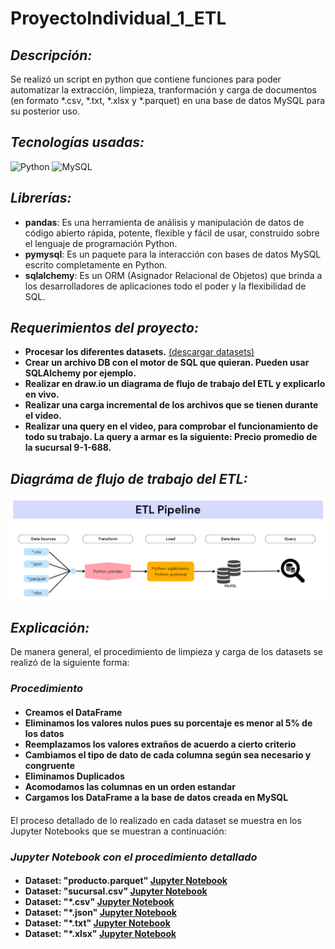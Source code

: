 # ProyectoIndividual_1_ETL

## _Descripción:_
Se realizó un script en python que contiene funciones para poder automatizar la extracción, limpieza, tranformación y carga de documentos (en formato *.csv, *.txt, *.xlsx y *.parquet) en una base de datos MySQL para su posterior uso.

## _Tecnologías usadas:_
![Python](https://img.shields.io/badge/Python-FFD43B?style=for-the-badge&logo=python&logoColor=blue)
![MySQL](https://img.shields.io/badge/MySQL-005C84?style=for-the-badge&logo=mysql&logoColor=white)

## _Librerías:_
<ul>
    <li><strong>pandas</strong>: Es una herramienta de análisis y manipulación de datos de código abierto rápida, potente, flexible y fácil de usar, construido sobre el lenguaje de programación Python.</li>
    <li><strong>pymysql</strong>: Es un paquete para la interacción con bases de datos MySQL escrito completamente en Python.</li>
    <li><strong>sqlalchemy</strong>: Es un ORM (Asignador Relacional de Objetos) que brinda a los desarrolladores de aplicaciones todo el poder y la flexibilidad de SQL.</li>
</ul>

## _Requerimientos del proyecto:_
<ul>
  <li>
      <strong>Procesar los diferentes datasets.</strong>
      <a href="https://drive.google.com/drive/folders/1__XFR67MwwBBR4MTHsAJw1kcALe9eIa4?usp=sharing">(descargar datasets)</a>
  </li>
  <li><strong>Crear un archivo DB con el motor de SQL que quieran. Pueden usar SQLAlchemy por ejemplo.</strong></li>
  <li><strong>Realizar en draw.io un diagrama de flujo de trabajo del ETL y explicarlo en vivo.</strong></li>
  <li><strong>Realizar una carga incremental de los archivos que se tienen durante el video.</strong></li>
  <li><strong>Realizar una query en el video, para comprobar el funcionamiento de todo su trabajo. La query a armar es la siguiente: Precio promedio de la sucursal 9-1-688.</strong></li>
</ul>

## _Diagráma de flujo de trabajo del ETL:_
<img src="/src_/DiagramaFlujo_ETL.png">

## _Explicación:_
De manera general, el procedimiento de limpieza y carga de los datasets se realizó de la siguiente forma:

<h3>
  <i>Procedimiento</i>
  <h4>
    <ul>
      <li><strong>Creamos el DataFrame</strong></li>
      <li><strong>Eliminamos los valores nulos pues su porcentaje es menor al 5% de los datos</strong></li>
      <li><strong>Reemplazamos los valores extraños de acuerdo a cierto criterio</strong></li>
      <li><strong>Cambiamos el tipo de dato de cada columna según sea necesario y congruente</strong></li>
      <li><strong>Eliminamos Duplicados</strong></li>
      <li><strong>Acomodamos las columnas en un orden estandar</strong></li>
      <li><strong>Cargamos los DataFrame a la base de datos creada en MySQL</strong></li>
    </ul>
   <h4>
</h3>

El proceso detallado de lo realizado en cada dataset se muestra en los Jupyter Notebooks que se muestran a continuación:

<h3>
  <i>Jupyter Notebook con el procedimiento detallado</i>
  <h4>
    <ul>
      <li>
        <strong>Dataset: "producto.parquet"</strong>
        <a href="https://github.com/JozCrzBrgn/ProyectoIndividual_1_ETL/blob/main/Producto.ipynb">Jupyter Notebook</a>
      </li>
      <li>
        <strong>Dataset: "sucursal.csv"</strong> 
        <a href="https://github.com/JozCrzBrgn/ProyectoIndividual_1_ETL/blob/main/Sucursal.ipynb">Jupyter Notebook</a>
      </li>
      <li>
        <strong>Dataset: "*.csv"</strong> 
        <a href="https://github.com/JozCrzBrgn/ProyectoIndividual_1_ETL/blob/main/CSV.ipynb">Jupyter Notebook</a>
      </li>
      <li>
        <strong>Dataset: "*.json"</strong> 
        <a href="https://github.com/JozCrzBrgn/ProyectoIndividual_1_ETL/blob/main/JSON.ipynb">Jupyter Notebook</a>
      </li>
      <li>
        <strong>Dataset: "*.txt"</strong> 
        <a href="https://github.com/JozCrzBrgn/ProyectoIndividual_1_ETL/blob/main/TEXT.ipynb">Jupyter Notebook</a>
      </li>
      <li>
        <strong>Dataset: "*.xlsx"</strong> 
        <a href="https://github.com/JozCrzBrgn/ProyectoIndividual_1_ETL/blob/main/EXCEL.ipynb">Jupyter Notebook</a>
      </li>
    </ul>
   <h4>
</h3>






